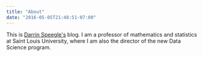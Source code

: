 ```yaml
---
title: "About"
date: "2016-05-05T21:48:51-07:00"
---
```


This is [Darrin Speegle's](http://stat.slu.edu/~speegle) blog. I am a professor of mathematics and statistics at Saint Louis University, where I am also the director of the new Data Science program. 


